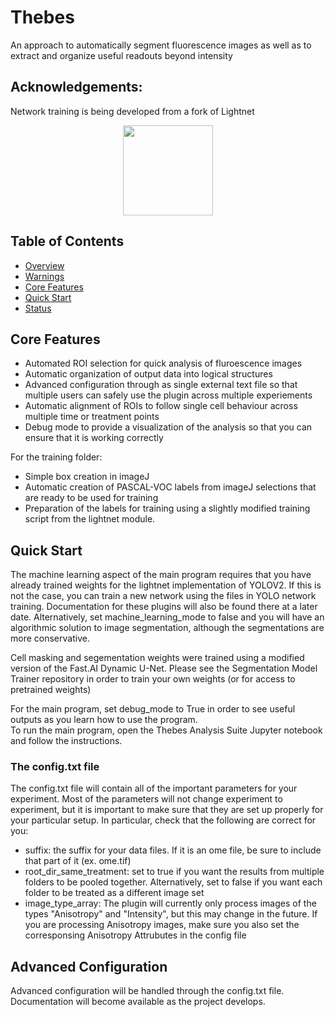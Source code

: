 # Thebes
An approach to automatically segment fluorescence images as well as to extract and organize useful readouts beyond intensity

## Acknowledgements:
Network training is being developed from a fork of Lightnet
<p align = "center">
  <a href="https://eavise.gitlab.io/lightnet/">
<img src="https://eavise.gitlab.io/lightnet/_static/lightnet.svg" alt "Lightnet Logo" width="144" height="144"> 
  </a>
</p>


## Table of Contents
- [Overview](#overview)
- [Warnings](#warnings)
- [Core Features](#core-features)
- [Quick Start](#quick-start)
- [Status](#status)


## Core Features
- Automated ROI selection for quick analysis of fluroescence images
- Automatic organization of output data into logical structures
- Advanced configuration through as single external text file so that multiple users can safely use the plugin across multiple experiements
- Automatic alignment of ROIs to follow single cell behaviour across multiple time or treatment points
- Debug mode to provide a visualization of the analysis so that you can ensure that it is working correctly 


For the training folder:
- Simple box creation in imageJ
- Automatic creation of PASCAL-VOC labels from imageJ selections that are ready to be used for training
- Preparation of the labels for training using a slightly modified training script from the lightnet module.



## Quick Start
The machine learning aspect of the main program requires that you have already trained weights for the lightnet implementation of YOLOV2.  If this is not the case, you can train a new network using the files in YOLO network training.  Documentation for these plugins will also be found there at a later date.  Alternatively, set machine_learning_mode to false and you will have an algorithmic solution to image segmentation, although the segmentations are more conservative.

Cell masking and segementation weights were trained using a modified version of the Fast.AI Dynamic U-Net.  Please see the Segmentation Model Trainer repository in order to train your own weights (or for access to pretrained weights)

For the main program, set debug_mode to True in order to see useful outputs as you learn how to use the program.  
To run the main program, open the Thebes Analysis Suite Jupyter notebook and follow the instructions.   

### The config.txt file
The config.txt file will contain all of the important parameters for your experiment.  Most of the parameters will not change experiment to experiment, but it is important to make sure that they are set up properly for your particular setup. In particular, check that the following are correct for you:
- suffix: the suffix for your data files.  If it is an ome file, be sure to include that part of it (ex. ome.tif)
- root_dir_same_treatment: set to true if you want the results from multiple folders to be pooled together.  Alternatively, set to false if you want each folder to be treated as a different image set
- image_type_array: The plugin will currently only process images of the types "Anisotropy" and "Intensity", but this may change in the future.  If you are processing Anisotropy images, make sure you also set the corresponsing Anisotropy Attrubutes in the config file


## Advanced Configuration
Advanced configuration will be handled through the config.txt file.  Documentation will become available as the project develops.

